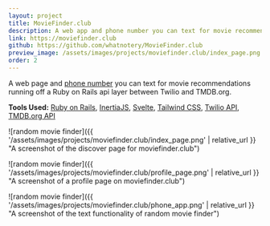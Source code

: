 ```yaml
---
layout: project
title: MovieFinder.club
description: A web app and phone number you can text for movie recommendations built with Ruby on Rails with integrations to Twilio and TMDB.org
link: https://moviefinder.club
github: https://github.com/whatnotery/MovieFinder.club
preview_image: /assets/images/projects/moviefinder.club/index_page.png
order: 2
---
```


A web page and [phone number](sms:18145644614) you can text for movie recommendations running off a Ruby on Rails api layer between Twilio and TMDB.org.

**Tools Used:** [Ruby on Rails](https://rubyonrails.org), [InertiaJS](https://inertiajs.com/), [Svelte](https://svelte.dev), [Tailwind CSS](https://tailwindcss.com/), [Twilio API](https://twilio.com), [TMDB.org API](https://tmdb.org) 

![random movie finder]({{ '/assets/images/projects/moviefinder.club/index_page.png' | relative_url }} "A screenshot of the discover page for moviefinder.club")

![random movie finder]({{ '/assets/images/projects/moviefinder.club/profile_page.png' | relative_url }} "A screenshot of a profile page on moviefinder.club")

![random movie finder]({{ '/assets/images/projects/moviefinder.club/phone_app.png' | relative_url }} "A screenshot of the text functionality of random movie finder")
